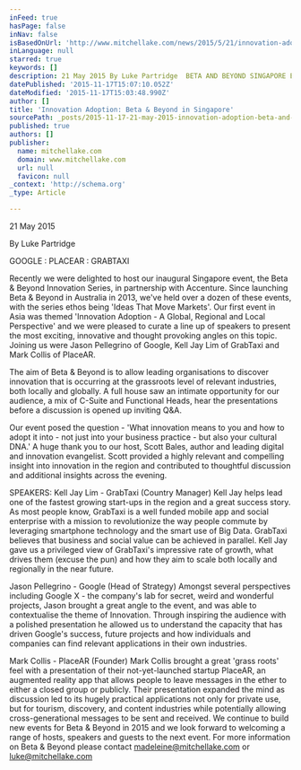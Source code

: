 ```yaml
---
inFeed: true
hasPage: false
inNav: false
isBasedOnUrl: 'http://www.mitchellake.com/news/2015/5/21/innovation-adoption-beta-and-beyond-in-singapore'
inLanguage: null
starred: true
keywords: []
description: 21 May 2015 By Luke Partridge  BETA AND BEYOND SINGAPORE EVENTS GOOGLE PLACEAR GRABTAXI  Recently we were deligh
datePublished: '2015-11-17T15:07:10.052Z'
dateModified: '2015-11-17T15:03:48.990Z'
author: []
title: 'Innovation Adoption: Beta & Beyond in Singapore'
sourcePath: _posts/2015-11-17-21-may-2015-innovation-adoption-beta-and-beyond-in-singapore.md
published: true
authors: []
publisher:
  name: mitchellake.com
  domain: www.mitchellake.com
  url: null
  favicon: null
_context: 'http://schema.org'
_type: Article

---
```

21 May 2015 

By Luke Partridge   

GOOGLE : PLACEAR : GRABTAXI 

Recently we were delighted to host our inaugural Singapore event, the Beta & Beyond Innovation Series, in partnership with Accenture. Since launching Beta & Beyond in Australia in 2013, we've held over a dozen of these events, with the series ethos being 'Ideas That Move Markets'. Our first event in Asia was themed 'Innovation Adoption - A Global, Regional and Local Perspective' and we were pleased to curate a line up of speakers to present the most exciting, innovative and thought provoking angles on this topic. Joining us were Jason Pellegrino of Google, Kell Jay Lim of GrabTaxi and Mark Collis of PlaceAR. 

The aim of Beta & Beyond is to allow leading organisations to discover innovation that is occurring at the grassroots level of relevant industries, both locally and globally. A full house saw an intimate opportunity for our audience, a mix of C-Suite and Functional Heads, hear the presentations before a discussion is opened up inviting Q&A. 

Our event posed the question - 'What innovation means to you and how to adopt it into - not just into your business practice - but also your cultural DNA.' A huge thank you to our host, Scott Bales, author and leading digital and innovation evangelist. Scott provided a highly relevant and compelling insight into innovation in the region and contributed to thoughtful discussion and additional insights across the evening. 

SPEAKERS: Kell Jay Lim - GrabTaxi (Country Manager) Kell Jay helps lead one of the fastest growing start-ups in the region and a great success story. As most people know, GrabTaxi is a well funded mobile app and social enterprise with a mission to revolutionize the way people commute by leveraging smartphone technology and the smart use of Big Data. GrabTaxi believes that business and social value can be achieved in parallel. Kell Jay gave us a privileged view of GrabTaxi's impressive rate of growth, what drives them (excuse the pun) and how they aim to scale both locally and regionally in the near future. 

Jason Pellegrino - Google (Head of Strategy) Amongst several perspectives including Google X - the company's lab for secret, weird and wonderful projects, Jason brought a great angle to the event, and was able to contextualise the theme of Innovation. Through inspiring the audience with a polished presentation he allowed us to understand the capacity that has driven Google's success, future projects and how individuals and companies can find relevant applications in their own industries. 

Mark Collis - PlaceAR (Founder) Mark Collis brought a great 'grass roots' feel with a presentation of their not-yet-launched startup PlaceAR, an augmented reality app that allows people to leave messages in the ether to either a closed group or publicly. Their presentation expanded the mind as discussion led to its hugely practical applications not only for private use, but for tourism, discovery, and content industries while potentially allowing cross-generational messages to be sent and received. We continue to build new events for Beta & Beyond in 2015 and we look forward to welcoming a range of hosts, speakers and guests to the next event. For more information on Beta & Beyond please contact madeleine@mitchellake.com or luke@mitchellake.com
